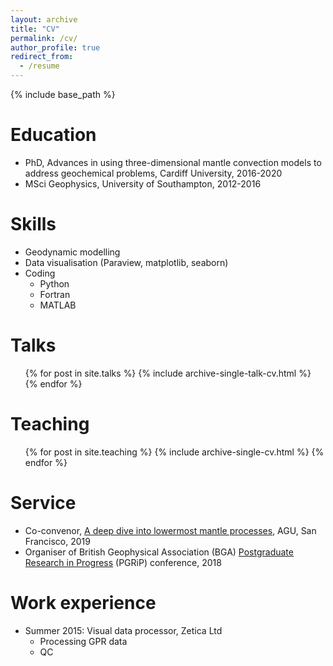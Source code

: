 ```yaml
---
layout: archive
title: "CV"
permalink: /cv/
author_profile: true
redirect_from:
  - /resume
---
```


{% include base_path %}

Education
======
* PhD, Advances in using three-dimensional mantle convection models to address geochemical problems, Cardiff University, 2016-2020
* MSci Geophysics, University of Southampton, 2012-2016
  
Skills
======
* Geodynamic modelling
* Data visualisation (Paraview, matplotlib, seaborn)
* Coding
  * Python
  * Fortran
  * MATLAB

 
Talks
======
  <ul>{% for post in site.talks %}
    {% include archive-single-talk-cv.html %}
  {% endfor %}</ul>
  
Teaching
======
  <ul>{% for post in site.teaching %}
    {% include archive-single-cv.html %}
  {% endfor %}</ul>
  
Service
======
* Co-convenor, [A deep dive into lowermost mantle processes](https://agu.confex.com/agu/fm19/meetingapp.cgi/Session/80766), AGU, San Francisco, 2019 
* Organiser of British Geophysical Association (BGA) [Postgraduate Research in Progress](https://britgeophysics.files.wordpress.com/2018/10/programme.pdf) (PGRiP) conference, 2018


Work experience
======
* Summer 2015: Visual data processor, Zetica Ltd
  * Processing GPR data
  * QC
